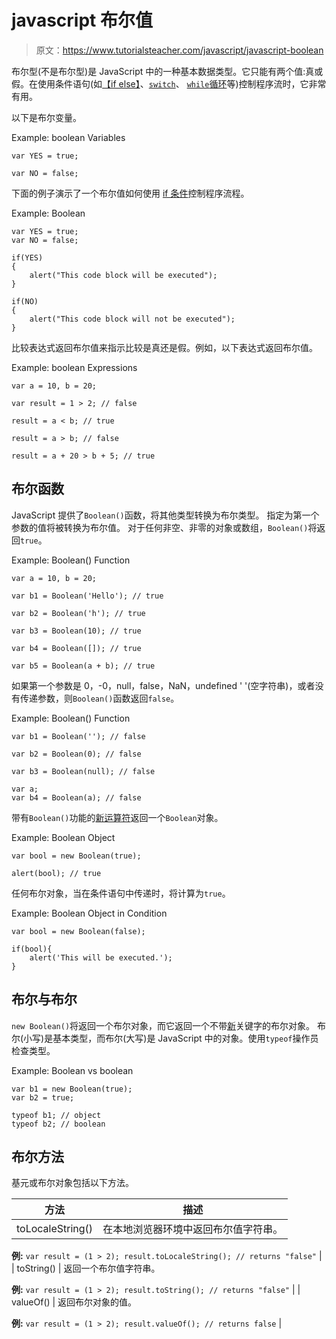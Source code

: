 # javascript 布尔值

> 原文：<https://www.tutorialsteacher.com/javascript/javascript-boolean>

布尔型(不是布尔型)是 JavaScript 中的一种基本数据类型。它只能有两个值:真或假。在使用条件语句(如[【if else】](/javascript/javascript-if-else-condition)、[`switch`](/javascript/javascript-switch)、 [`while`循环](/javascript/javascript-while-loop)等)控制程序流时，它非常有用。

以下是布尔变量。

Example: boolean Variables

```
var YES = true;

var NO = false; 
```

下面的例子演示了一个布尔值如何使用 [if 条件](/javascript/javascript-if-else-condition)控制程序流程。

Example: Boolean

```
var YES = true;
var NO = false;

if(YES)
{
    alert("This code block will be executed");
}

if(NO)
{
    alert("This code block will not be executed");
} 
```

比较表达式返回布尔值来指示比较是真还是假。例如，以下表达式返回布尔值。

Example: boolean Expressions

```
var a = 10, b = 20;

var result = 1 > 2; // false

result = a < b; // true

result = a > b; // false

result = a + 20 > b + 5; // true 
```

## 布尔函数

JavaScript 提供了`Boolean()`函数，将其他类型转换为布尔类型。 指定为第一个参数的值将被转换为布尔值。 对于任何非空、非零的对象或数组，`Boolean()`将返回`true`。

Example: Boolean() Function

```
var a = 10, b = 20;

var b1 = Boolean('Hello'); // true

var b2 = Boolean('h'); // true

var b3 = Boolean(10); // true

var b4 = Boolean([]); // true

var b5 = Boolean(a + b); // true 
```

如果第一个参数是 0，-0，null，false，NaN，undefined ' '(空字符串)，或者没有传递参数，则`Boolean()`函数返回`false`。

Example: Boolean() Function

```
var b1 = Boolean(''); // false

var b2 = Boolean(0); // false

var b3 = Boolean(null); // false

var a;
var b4 = Boolean(a); // false 
```

带有`Boolean()`功能的[新运算符](/javascript/new-keyword-in-javascript)返回一个`Boolean`对象。

Example: Boolean Object

```
var bool = new Boolean(true);

alert(bool); // true 
```

任何布尔对象，当在条件语句中传递时，将计算为`true`。

Example: Boolean Object in Condition

```
var bool = new Boolean(false);

if(bool){
    alert('This will be executed.');
} 
```

## 布尔与布尔

`new Boolean()`将返回一个布尔对象，而它返回一个不带[新](/javascript/new-keyword-in-javascript)关键字的布尔对象。 布尔(小写)是基本类型，而布尔(大写)是 JavaScript 中的对象。使用`typeof`操作员检查类型。

Example: Boolean vs boolean

```
var b1 = new Boolean(true);
var b2 = true;

typeof b1; // object
typeof b2; // boolean 
```

## 布尔方法

基元或布尔对象包括以下方法。

| 方法 | 描述 |
| --- | --- |
| toLocaleString() | 在本地浏览器环境中返回布尔值字符串。

**例:** `var result = (1 > 2); result.toLocaleString(); // returns "false"` |
| toString() | 返回一个布尔值字符串。

**例:** `var result = (1 > 2); result.toString(); // returns "false"` |
| valueOf() | 返回布尔对象的值。

**例:** `var result = (1 > 2); result.valueOf(); // returns false` |